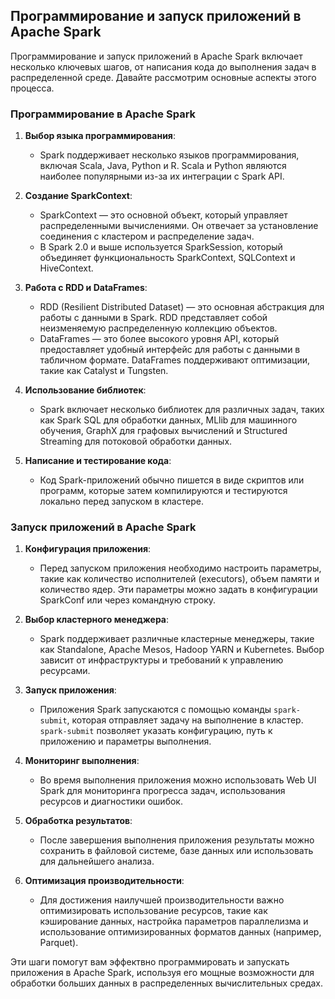 ## Программирование и запуск приложений в Apache Spark

Программирование и запуск приложений в Apache Spark включает несколько ключевых шагов, от написания кода до выполнения задач в распределенной среде. Давайте рассмотрим основные аспекты этого процесса.

### Программирование в Apache Spark

1. **Выбор языка программирования**:
   - Spark поддерживает несколько языков программирования, включая Scala, Java, Python и R. Scala и Python являются наиболее популярными из-за их интеграции с Spark API.

2. **Создание SparkContext**:
   - SparkContext — это основной объект, который управляет распределенными вычислениями. Он отвечает за установление соединения с кластером и распределение задач.
   - В Spark 2.0 и выше используется SparkSession, который объединяет функциональность SparkContext, SQLContext и HiveContext.

3. **Работа с RDD и DataFrames**:
   - RDD (Resilient Distributed Dataset) — это основная абстракция для работы с данными в Spark. RDD представляет собой неизменяемую распределенную коллекцию объектов.
   - DataFrames — это более высокого уровня API, который предоставляет удобный интерфейс для работы с данными в табличном формате. DataFrames поддерживают оптимизации, такие как Catalyst и Tungsten.

4. **Использование библиотек**:
   - Spark включает несколько библиотек для различных задач, таких как Spark SQL для обработки данных, MLlib для машинного обучения, GraphX для графовых вычислений и Structured Streaming для потоковой обработки данных.

5. **Написание и тестирование кода**:
   - Код Spark-приложений обычно пишется в виде скриптов или программ, которые затем компилируются и тестируются локально перед запуском в кластере.

### Запуск приложений в Apache Spark

1. **Конфигурация приложения**:
   - Перед запуском приложения необходимо настроить параметры, такие как количество исполнителей (executors), объем памяти и количество ядер. Эти параметры можно задать в конфигурации SparkConf или через командную строку.

2. **Выбор кластерного менеджера**:
   - Spark поддерживает различные кластерные менеджеры, такие как Standalone, Apache Mesos, Hadoop YARN и Kubernetes. Выбор зависит от инфраструктуры и требований к управлению ресурсами.

3. **Запуск приложения**:
   - Приложения Spark запускаются с помощью команды `spark-submit`, которая отправляет задачу на выполнение в кластер. `spark-submit` позволяет указать конфигурацию, путь к приложению и параметры выполнения.

4. **Мониторинг выполнения**:
   - Во время выполнения приложения можно использовать Web UI Spark для мониторинга прогресса задач, использования ресурсов и диагностики ошибок.

5. **Обработка результатов**:
   - После завершения выполнения приложения результаты можно сохранить в файловой системе, базе данных или использовать для дальнейшего анализа.

6. **Оптимизация производительности**:
   - Для достижения наилучшей производительности важно оптимизировать использование ресурсов, такие как кэширование данных, настройка параметров параллелизма и использование оптимизированных форматов данных (например, Parquet).

Эти шаги помогут вам эффектвно программировать и запускать приложения в Apache Spark, используя его мощные возможности для обработки больших данных в распределенных вычислительных средах.